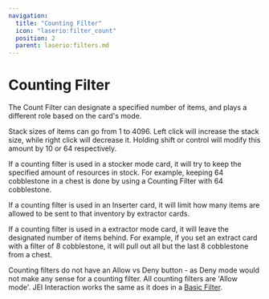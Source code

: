 ```yaml
---
navigation:
  title: "Counting Filter"
  icon: "laserio:filter_count"
  position: 2
  parent: laserio:filters.md
---
```


# Counting Filter

The Count Filter can designate a specified number of items, and plays a different role based on the card's mode.

Stack sizes of items can go from 1 to 4096. Left click will increase the stack size, while right click will decrease it. Holding shift or control will modify this amount by 10 or 64 respectively.

If a counting filter is used in a stocker mode card, it will try to keep the specified amount of resources in stock. For example, keeping 64 cobblestone in a chest is done by using a Counting Filter with 64 cobblestone.

If a counting filter is used in an Inserter card, it will limit how many items are allowed to be sent to that inventory by extractor cards.

If a counting filter is used in a extractor mode card, it will leave the designated number of items behind. For example, if you set an extract card with a filter of 8 cobblestone, it will pull out all but the last 8 cobblestone from a chest.

Counting filters do not have an Allow vs Deny button - as Deny mode would not make any sense for a counting filter. All counting filters are 'Allow mode'.  JEI Interaction works the same as it does in a [Basic Filter](./filter_basic.md).

